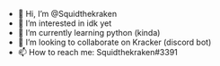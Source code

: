 - 👋 Hi, I’m @Squidthekraken
- 👀 I’m interested in idk yet
- 🌱 I’m currently learning python (kinda)
- 💞️ I’m looking to collaborate on Kracker (discord bot)
- 📫 How to reach me: Squidthekraken#3391

<!---
Squidthekraken/Squidthekraken is a ✨ special ✨ repository because its `README.md` (this file) appears on your GitHub profile.
You can click the Preview link to take a look at your changes.
--->
